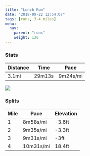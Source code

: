 ```yaml
---
title: "Lunch Run"
date: "2018-09-22 12:54:07"
tags: [runs, 3-4 miles]
menu:
  nav:
    parent: "runs"
    weight: 130
---
```


### Stats

| Distance | Time | Pace |
|----------|------|------|
|3.1mi|29m13s|9m24s/mi|

<img src='https://maps.googleapis.com/maps/api/staticmap?maptype=roadmap&path=enc:_wjeIfdyLu@QxBx@vEzXrDbE`Ef@jHjMvKf^rE~`@s@kB`Ajj@iBbXrA}Yg@oh@f@bB}Ec^gI{]kJ_P{DWqEcG{FgPi@iJv@dB&key=AIzaSyC1MId7bFpkLXNAaYhBSTb8jLyiSqzbDtM&size=800x800&markers=color:yellow|label:S|53.472,-2.26388&markers=color:green|label:F|53.4719,-2.2639900000000006'>

### Splits

| Mile | Pace | Elevation |
|------|------|-----------|
|1|8m58s/mi|-3.6ft|
|2|9m35s/mi|-3.3ft|
|3|9m31s/mi|-3ft|
|4|10m31s/mi|18.4ft|
